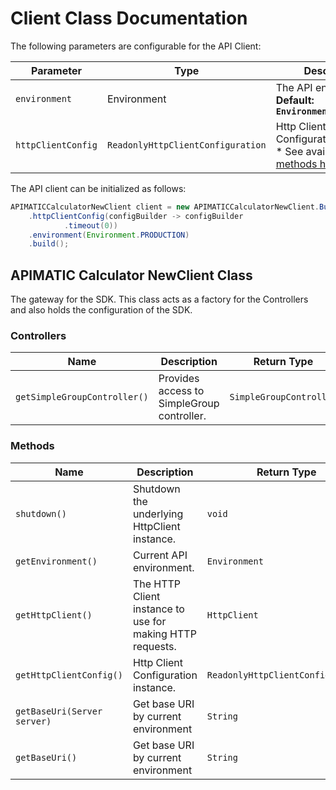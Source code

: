 
# Client Class Documentation

The following parameters are configurable for the API Client:

| Parameter | Type | Description |
|  --- | --- | --- |
| `environment` | Environment | The API environment. <br> **Default: `Environment.PRODUCTION`** |
| `httpClientConfig` | `ReadonlyHttpClientConfiguration` | Http Client Configuration instance.<br>* See available [builder methods here](/doc/http-client-configuration-builder.md). |

The API client can be initialized as follows:

```java
APIMATICCalculatorNewClient client = new APIMATICCalculatorNewClient.Builder()
    .httpClientConfig(configBuilder -> configBuilder
            .timeout(0))
    .environment(Environment.PRODUCTION)
    .build();
```

## APIMATIC Calculator NewClient Class

The gateway for the SDK. This class acts as a factory for the Controllers and also holds the configuration of the SDK.

### Controllers

| Name | Description | Return Type |
|  --- | --- | --- |
| `getSimpleGroupController()` | Provides access to SimpleGroup controller. | `SimpleGroupController` |

### Methods

| Name | Description | Return Type |
|  --- | --- | --- |
| `shutdown()` | Shutdown the underlying HttpClient instance. | `void` |
| `getEnvironment()` | Current API environment. | `Environment` |
| `getHttpClient()` | The HTTP Client instance to use for making HTTP requests. | `HttpClient` |
| `getHttpClientConfig()` | Http Client Configuration instance. | `ReadonlyHttpClientConfiguration` |
| `getBaseUri(Server server)` | Get base URI by current environment | `String` |
| `getBaseUri()` | Get base URI by current environment | `String` |

